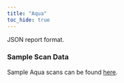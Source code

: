 ```yaml
---
title: "Aqua"
toc_hide: true
---
```

JSON report format.

### Sample Scan Data
Sample Aqua scans can be found [here](https://github.com/DefectDojo/django-DefectDojo/tree/master/unittests/scans/aqua).